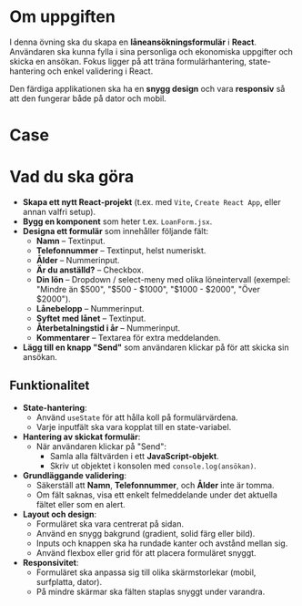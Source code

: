 # Om uppgiften

I denna övning ska du skapa en **låneansökningsformulär** i **React**. Användaren ska kunna fylla i sina personliga och ekonomiska uppgifter och skicka en ansökan. Fokus ligger på att träna formulärhantering, state-hantering och enkel validering i React.

Den färdiga applikationen ska ha en **snygg design** och vara **responsiv** så att den fungerar både på dator och mobil.

# Case

# Vad du ska göra

- **Skapa ett nytt React-projekt** (t.ex. med `Vite`, `Create React App`, eller annan valfri setup).
- **Bygg en komponent** som heter t.ex. `LoanForm.jsx`.
- **Designa ett formulär** som innehåller följande fält:
  - **Namn** – Textinput.
  - **Telefonnummer** – Textinput, helst numeriskt.
  - **Ålder** – Nummerinput.
  - **Är du anställd?** – Checkbox.
  - **Din lön** – Dropdown / select-meny med olika löneintervall (exempel: "Mindre än $500", "$500 - $1000", "$1000 - $2000", "Över $2000").
  - **Lånebelopp** – Nummerinput.
  - **Syftet med lånet** – Textinput.
  - **Återbetalningstid i år** – Nummerinput.
  - **Kommentarer** – Textarea för extra meddelanden.
- **Lägg till en knapp "Send"** som användaren klickar på för att skicka sin ansökan.

## Funktionalitet

- **State-hantering**:
  - Använd `useState` för att hålla koll på formulärvärdena.
  - Varje inputfält ska vara kopplat till en state-variabel.
- **Hantering av skickat formulär**:
  - När användaren klickar på "Send":
    - Samla alla fältvärden i ett **JavaScript-objekt**.
    - Skriv ut objektet i konsolen med `console.log(ansökan)`.
- **Grundläggande validering**:
  - Säkerställ att **Namn**, **Telefonnummer**, och **Ålder** inte är tomma.
  - Om fält saknas, visa ett enkelt felmeddelande under det aktuella fältet eller som en alert.
- **Layout och design**:
  - Formuläret ska vara centrerat på sidan.
  - Använd en snygg bakgrund (gradient, solid färg eller bild).
  - Inputs och knappen ska ha rundade kanter och avstånd mellan sig.
  - Använd flexbox eller grid för att placera formuläret snyggt.
- **Responsivitet**:
  - Formuläret ska anpassa sig till olika skärmstorlekar (mobil, surfplatta, dator).
  - På mindre skärmar ska fälten staplas snyggt under varandra.
